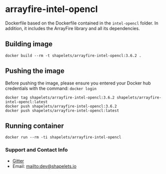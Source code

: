 # arrayfire-intel-opencl

Dockerfile based on the Dockerfile contained in the `intel-opencl` folder. In addition, it includes the ArrayFire library and all its dependencies.


## Building image

```
docker build --rm -t shapelets/arrayfire-intel-opencl:3.6.2 .
```

## Pushing the image

Before pushing the image, please ensure you entered your Docker hub credentials with the command: `docker login`

```
docker tag shapelets/arrayfire-intel-opencl:3.6.2 shapelets/arrayfire-intel-opencl:latest
docker push shapelets/arrayfire-intel-opencl:3.6.2
docker push shapelets/arrayfire-intel-opencl:latest
```

## Running container

```
docker run --rm -ti shapelets/arrayfire-intel-opencl
```

### Support and Contact Info

* [Gitter](https://gitter.im/shapelets-io/khiva?source=orgpage)
* Email: <mailto:dev@shapelets.io>